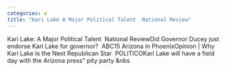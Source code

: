 ```yaml
---
categories: e
title: "Kari Lake A Major Political Talent  National Review"
---
```

Kari Lake: A Major Political Talent&nbsp;&nbsp;National ReviewDid Governor Ducey just endorse Kari Lake for governor?&nbsp;&nbsp;ABC15 Arizona in PhoenixOpinion | Why Kari Lake Is the Next Republican Star&nbsp;&nbsp;POLITICOKari Lake will have a field day with the Arizona press" pity party&nbsp;&nbs